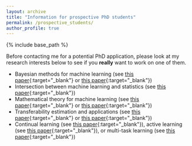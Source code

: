 ```yaml
---
layout: archive
title: "Information for prospective PhD students"
permalink: /prospective_students/
author_profile: true
---
```


{% include base_path %}

Before contacting me for a potential PhD application, please look at my research interests below to see if you **really** want to work on one of them.

- Bayesian methods for machine learning (see [this paper](https://arxiv.org/pdf/1710.10628){:target="_blank"} or [this paper](https://arxiv.org/pdf/1705.07131){:target="_blank"})
- Intersection between machine learning and statistics (see [this paper](https://arxiv.org/pdf/2410.22065){:target="_blank"})
- Mathematical theory for machine learning (see [this paper](https://arxiv.org/pdf/2410.22065){:target="_blank"} or [this paper](https://arxiv.org/pdf/1408.2714){:target="_blank"})
- Transferability estimation and applications (see [this paper](https://arxiv.org/pdf/2002.12462){:target="_blank"} or [this paper](https://arxiv.org/pdf/2312.00656){:target="_blank"})
- Continual learning (see [this paper](https://arxiv.org/pdf/1710.10628){:target="_blank"}), active learning (see [this paper](https://arxiv.org/pdf/1906.02179){:target="_blank"}), or multi-task learning (see [this paper](https://vucdinh.github.io/Files/multi.pdf){:target="_blank"})
